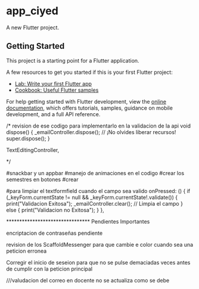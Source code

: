 # app_ciyed

A new Flutter project.

## Getting Started

This project is a starting point for a Flutter application.

A few resources to get you started if this is your first Flutter project:

- [Lab: Write your first Flutter app](https://docs.flutter.dev/get-started/codelab)
- [Cookbook: Useful Flutter samples](https://docs.flutter.dev/cookbook)

For help getting started with Flutter development, view the
[online documentation](https://docs.flutter.dev/), which offers tutorials,
samples, guidance on mobile development, and a full API reference.






/*
revision de ese codigo para implementarlo en la validacion de la api
void dispose() {
    _emailController.dispose(); // ¡No olvides liberar recursos!
    super.dispose();
  }

  TextEditingController,
  
*/

#snackbar y un appbar
#manejo de animaciones en el codigo
#crear los semestres en botones
#crear




#para limpiar el textformfield cuando el campo sea valido
onPressed: () {
  if (_keyForm.currentState != null && _keyForm.currentState!.validate()) {
    print("Validacion Exitosa");
    _emailController.clear(); // Limpia el campo
  } else {
    print("Validacion no Exitosa");
  }
},


******************************** Pendientes Importantes

encriptacion de contraseñas pendiente

revision de los ScaffoldMessenger para que cambie e color cuando sea una peticion erronea

Corregir el inicio de seseion para que no se pulse demaciadas veces antes de cumplir con la peticion principal


///valudacion del correo en docente no se actualiza como se debe
